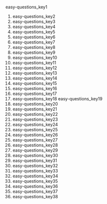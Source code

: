 easy-questions_key1
1. easy-questions_key2
2. easy-questions_key3
3. easy-questions_key4
4. easy-questions_key5
5. easy-questions_key6
6. easy-questions_key7
8. easy-questions_key8
9. easy-questions_key9
1. easy-questions_key10
2. easy-questions_key11
3. easy-questions_key12
5. easy-questions_key13
6. easy-questions_key14
7. easy-questions_key15
8. easy-questions_key16
9. easy-questions_key17
10. easy-questions_key18
easy-questions_key19
1. easy-questions_key20
2. easy-questions_key21
3. easy-questions_key22
4. easy-questions_key23
5. easy-questions_key24
6. easy-questions_key25
7. easy-questions_key26
8. easy-questions_key27
9. easy-questions_key28
10. easy-questions_key29
1. easy-questions_key30
2. easy-questions_key31
3. easy-questions_key32
5. easy-questions_key33
6. easy-questions_key34
7. easy-questions_key35
8. easy-questions_key36
9. easy-questions_key37
10. easy-questions_key38
